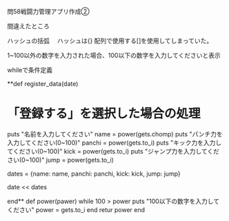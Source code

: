 問58戦闘力管理アプリ作成②

間違えたところ

ハッシュの括弧　
ハッシュは{}  配列で使用する[]を使用してしまっていた。


1~100以外の数字を入力された場合、100以下の数字を入力してくださいと表示

whileで条件定義

**def register_data(date)
  # 「登録する」を選択した場合の処理
  puts "名前を入力してください"
  name = power(gets.chomp)
  puts "パンチ力を入力してください(0~100)"
  panchi = power(gets.to_i)
  puts "キック力を入力してください(0~100)"
  kick = power(gets.to_i)
  puts "ジャンプ力を入力してください(0~100)"
  jump = power(gets.to_i)

  dates = {name: name, panchi: panchi, kick: kick, jump: jump}

  date << dates


end**
def power(pawer)
  while 100 > power 
    puts "100以下の数字を入力してください" 
  power = gets.to_i
 end
 retur power
end

